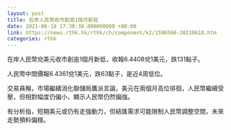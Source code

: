 ```yaml
---
layout: post
title: 在岸人民幣收市創逾1個月新低
date: 2021-06-18 17:30:38.000000000 +08:00
link: https://news.rthk.hk/rthk/ch/component/k2/1596560-20210618.htm
categories: rthk
---
```


在岸人民幣兌美元收市創逾1個月新低，收報6.4408兌1美元，跌131點子。

人民幣中間價報6.4361兌1美元，跌63點子，是近4周低位。

交易員稱，市場繼續消化聯儲局鷹派言論，美元在兩個月高位徘徊，人民幣繼續受壓，但相對幅度仍偏小，顯示人民幣仍然偏強。

有分析指，短期美元或仍有走強動力，但結匯需求可能限制人民幣調整空間，未來走勢預料偏穩。
